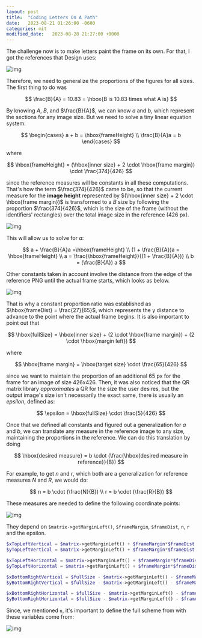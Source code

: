```yaml
---
layout: post
title:  "Coding Letters On A Path"
date:   2023-08-21 01:26:00 -0600
categories: mit
modified_date:   2023-08-28 21:27:00 +0000
---
```


The challenge now is to make letters paint the frame on its own. For that, I got the references that Design uses:

![img]({{site.url}}/img/12/1.png)

Therefore, we need to generalize the proportions of the figures for all sizes. The first thing to do was

$$
\frac{B}{A} = 10.83 = \hbox{B is 10.83 times what A is}
$$

By knowing $A$, $B$, and $\frac{B}{A}$, we can know $a$ and $b$, which represent the sections for any image size. But we need to solve a tiny linear equation system:

$$
\begin{cases}
a + b = \hbox{frameHeight} \\
\frac{B}{A}a = b
\end{cases}
$$

where 

$$
\hbox{frameHeight} = (\hbox{inner size} + 2 \cdot \hbox{frame margin}) \cdot \frac{374}{426}
$$

since the reference measures will be constants in all these computations. That's how the term $\frac{374}{426}$ came to be, so that the current measure for the **image height** represented by $(\hbox{inner size} + 2 \cdot \hbox{frame margin})$ is transformed to a $B$ size by following the proportion $\frac{374}{426}$, which is the size of the frame (without the identifiers' rectangles) over the total image size in the reference (426 px).

![img]({{site.url}}/img/12/2.png)

This will allow us to solve for $a$:

$$
a + \frac{B}{A}a =\hbox{frameHeight} \\
(1 + \frac{B}{A})a = \hbox{frameHeight} \\
a = \frac{\hbox{frameHeight}}{(1 + \frac{B}{A})} \\
b = (\frac{B}{A}) a
$$

Other constants taken in account involve the distance from the edge of the reference PNG until the actual frame starts, which looks as below.

![img]({{site.url}}/img/12/5.png)

That is why a constant proportion ratio was established as $\hbox{frameDist} = \frac{27}{65}$, which represents the y distance to advance to the point where the actual frame begins. It is also important to point out that 

$$
\hbox{fullSize} = \hbox{inner size} + (2 \cdot \hbox{frame margin}) + (2 \cdot \hbox{margin left})
$$

where 

$$
\hbox{frame margin} = \hbox{target size} \cdot \frac{65}{426}
$$

since we want to maintain the proportion of an additional 65 px for the frame for an image of size 426x426. Then, it was also noticed that the QR matrix library *approximates* a QR for the size the user desires, but the output image's size isn't necessarily the exact same, there is usually an *epsilon*, defined as:

$$
\epsilon = \hbox{fullSize} \cdot \frac{5}{426}
$$

Once that we defined all constants and figured out a generalization for $a$ and $b$, we can translate any measure in the reference image to any size, maintaining the proportions in the reference. We can do this translation by doing

$$
\hbox{desired measure} = b \cdot (\frac{\hbox{desired measure in reference}}{B})
$$

For example, to get $n$ and $r$, which both are a generalization for reference measures $N$ and $R$, we would do:

$$
n = b \cdot (\frac{N}{B}) \\
r = b \cdot (\frac{R}{B})
$$

These measures are needed to define the following coordinate points:

![img]({{site.url}}/img/12/6.png)

They depend on `$matrix->getMarginLeft()`, `$frameMargin`, `$frameDist`, `n`, `r` and the epsilon.

```php
$xTopLeftVertical = $matrix->getMarginLeft() + $frameMargin*$frameDist + $n + $r - $epsilon;
$yTopLeftVertical = $matrix->getMarginLeft() + $frameMargin*$frameDist + $epsilon + $n;

$xTopLeftHorizontal = $matrix->getMarginLeft() + $frameMargin*$frameDist + $n - $epsilon;
$yTopLeftHorizontal = $matrix->getMarginLeft() + $frameMargin*$frameDist + $n + $r - $epsilon + $n;

$xBottomRightVertical = $fullSize - $matrix->getMarginLeft() - $frameMargin*$frameDist - $n - $r + $epsilon;
$yBottomRightVertical = $fullSize - $matrix->getMarginLeft() - $frameMargin*$frameDist - $epsilon - $n*0.5;

$xBottomRightHorizontal = $fullSize - $matrix->getMarginLeft() - $frameMargin*$frameDist - $n + $epsilon;
$yBottomRightHorizontal = $fullSize - $matrix->getMarginLeft() - $frameMargin*$frameDist - $n - $r + $epsilon - $n*0.5;
```

Since, we mentioned `n`, it's important to define the full scheme from with these variables come from:

![img]({{site.url}}/img/12/8.png)

